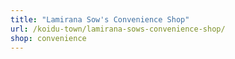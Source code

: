 ```yaml
---
title: "Lamirana Sow's Convenience Shop"
url: /koidu-town/lamirana-sows-convenience-shop/
shop: convenience
---
```

